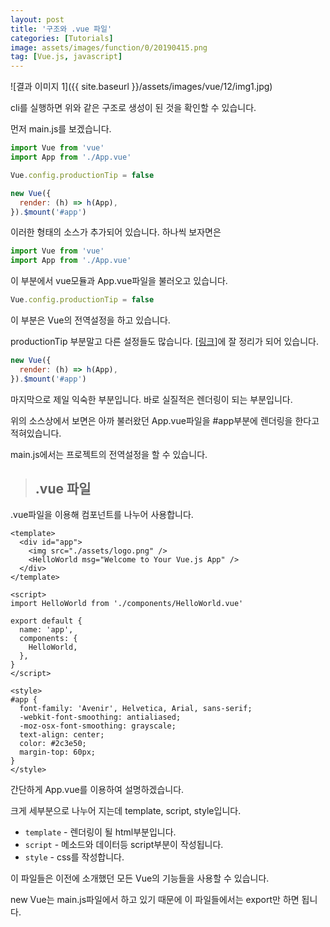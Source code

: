 ```yaml
---
layout: post
title: '구조와 .vue 파일'
categories: [Tutorials]
image: assets/images/function/0/20190415.png
tag: [Vue.js, javascript]
---
```


![결과 이미지 1]({{ site.baseurl }}/assets/images/vue/12/img1.jpg)

cli를 실행하면 위와 같은 구조로 생성이 된 것을 확인할 수 있습니다.

먼저 main.js를 보겠습니다.

```javascript
import Vue from 'vue'
import App from './App.vue'

Vue.config.productionTip = false

new Vue({
  render: (h) => h(App),
}).$mount('#app')
```

이러한 형태의 소스가 추가되어 있습니다. 하나씩 보자면은

```javascript
import Vue from 'vue'
import App from './App.vue'
```

이 부분에서 vue모듈과 App.vue파일을 불러오고 있습니다.

```javascript
Vue.config.productionTip = false
```

이 부분은 Vue의 전역설정을 하고 있습니다.

productionTip 부분말고 다른 설정들도 많습니다. [[링크](https://kr.vuejs.org/v2/api/index.html#%EC%A0%84%EC%97%AD-%EC%84%A4%EC%A0%95)]에 잘 정리가 되어 있습니다.

```javascript
new Vue({
  render: (h) => h(App),
}).$mount('#app')
```

마지막으로 제일 익숙한 부분입니다. 바로 실질적은 렌더링이 되는 부분입니다.

위의 소스상에서 보면은 아까 불러왔던 App.vue파일을 #app부분에 렌더링을 한다고 적혀있습니다.

main.js에서는 프로젝트의 전역설정을 할 수 있습니다.

> ## .vue 파일

.vue파일을 이용해 컴포넌트를 나누어 사용합니다.

```vue
<template>
  <div id="app">
    <img src="./assets/logo.png" />
    <HelloWorld msg="Welcome to Your Vue.js App" />
  </div>
</template>

<script>
import HelloWorld from './components/HelloWorld.vue'

export default {
  name: 'app',
  components: {
    HelloWorld,
  },
}
</script>

<style>
#app {
  font-family: 'Avenir', Helvetica, Arial, sans-serif;
  -webkit-font-smoothing: antialiased;
  -moz-osx-font-smoothing: grayscale;
  text-align: center;
  color: #2c3e50;
  margin-top: 60px;
}
</style>
```

간단하게 App.vue를 이용하여 설명하겠습니다.

크게 세부분으로 나누어 지는데 template, script, style입니다.

- `template` - 렌더링이 될 html부분입니다.
- `script` - 메소드와 데이터등 script부분이 작성됩니다.
- `style` - css를 작성합니다.

이 파일들은 이전에 소개했던 모든 Vue의 기능들을 사용할 수 있습니다.

new Vue는 main.js파일에서 하고 있기 때문에 이 파일들에서는 export만 하면 됩니다.

